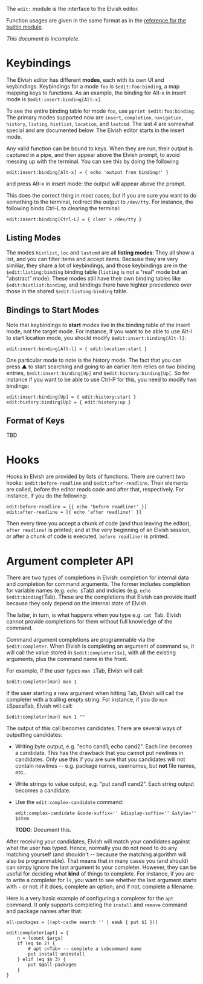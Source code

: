 <!-- toc -->

The `edit:` module is the interface to the Elvish editor.

Function usages are given in the same format as in the [reference for the
builtin module](/ref/builtin.html).

*This document is incomplete.*

# Keybindings

The Elvish editor has different **modes**, each with its own UI and
keybindings. Keybindings for a mode `foo` is `$edit:foo:binding`, a map mapping
keys to functions. As an example, the binding for <span class="key">Alt-x</span>
in insert mode is `$edit:insert:binding[Alt-x]`.

To see the entire binding table for mode `foo`, use `pprint $edit:foo:binding`.
The primary modes supported now are `insert`, `completion`, `navigation`,
`history`, `listing`, `histlist`, `location`, and `lastcmd`. The last 4 are
somewhat special and are documented below. The Elvish editor starts in the
insert mode.

Any valid function can be bound to keys. When they are run, their output is
captured in a pipe, and then appear above the Elvish prompt, to avoid messing
up with the terminal. You can see this by doing the following

```elvish
edit:insert:binding[Alt-x] = { echo 'output from binding!' }
```

and press <span class="key">Alt-x</span> in insert mode: the output will appear
above the prompt.

This does the correct thing in most cases, but if you are sure you want to do
something to the terminal, redirect the output to `/dev/tty`. For instance, the
following binds <span class="key">Ctrl-L</span> to clearing the terminal:

```elvish
edit:insert:binding[Ctrl-L] = { clear > /dev/tty }
```


## Listing Modes

The modes `histlist`, `loc` and `lastcmd` are all **listing modes**: They all
show a list, and you can filter items and accept items. Because they are very
similiar, they share a lot of keybindings, and those keybindings are in the
`$edit:listing:binding` binding table (`listing` is not a "real" mode but an
"abstract" mode). These modes still have their own binding tables like
`$edit:histlist:binding`, and bindings there have highter precedence over those
in the shared `$edit:listing:binding` table.

## Bindings to Start Modes

Note that keybindings to **start** modes live in the binding table of the
insert mode, not the target mode. For instance, if you want to be able to use
<span class="key">Alt-l</span> to start location mode, you should modify
`$edit:insert:binding[Alt-l]`:

```elvish
edit:insert:binding[Alt-l] = { edit:location:start }
```

One particular mode to note is the history mode. The fact that you can press
<span class="key">▲&#xfe0e;</span>
to start searching and going to an earlier item relies on two binding entries,
`$edit:insert:binding[Up]` and `$edit:history:binding[Up]`. So for instance
if you want to be able to use <span class="key">Ctrl-P</span> for this, you
need to modify two bindings:

```elvish
edit:insert:binding[Up] = { edit:history:start }
edit:history:binding[Up] = { edit:history:up }
```

## Format of Keys

TBD


# Hooks

Hooks in Elvish are provided by lists of functions. There are current two
hooks: `$edit:before-readline` and `$edit:after-readline`. Their elements are
called, before the editor reads code and after that, respectively. For
instance, if you do the following:

```elvish
edit:before-readline = [{ echo 'before readline!' }]
edit:after-readline = [{ echo 'after readline!' }]
```

Then every time you accept a chunk of code (and thus leaving the editor),
`after readline!` is printed; and at the very beginning of an Elvish session,
or after a chunk of code is executed, `before readline!` is printed.


# Argument completer API

There are two types of completions in Elvish: completion for internal data and
completion for command arguments. The former includes completion for variable
names (e.g. `echo $`<span class="key">Tab</span>) and indicies (e.g. `echo
$edit:binding[`<span class="key">Tab</span>). These are the completions that
Elvish can provide itself because they only depend on the internal state of
Elvish.

The latter, in turn, is what happens when you type e.g. `cat `<span
class="key">Tab</span>. Elvish cannot provide completions for them without full
knowledge of the command.

Command argument completions are programmable via the `$edit:completer`. When
Elvish is completing an argument of command `$x`, it will call the value stored
in `$edit:completer[$x]`, with all the existing arguments, plus the command
name in the front.

For example, if the user types `man 1`<span class="key">Tab</span>, Elvish will call:

```elvish
$edit:completer[man] man 1
```

If the user starting a new argument when hitting <span class="key">Tab</span>,
Elvish will call the completer with a trailing empty string. For instance, if
you do `man 1`<span class="key">Space</span><span class="key">Tab</span>,
Elvish will call:

```elvish
$edit:completer[man] man 1 ""
```

The output of this call becomes candidates. There are several ways of
outputting candidates:

*   Writing byte output, e.g. "echo cand1; echo cand2". Each line becomes a
    candidate. This has the drawback that you cannot put newlines in
    candidates. Only use this if you are sure that you candidates will not
    contain newlines -- e.g. package names, usernames, but **not** file names,
    etc..

*   Write strings to value output, e.g. "put cand1 cand2". Each string output
    becomes a candidate.

*   Use the `edit:complex-candidate` command:

    ```elvish
    edit:complex-candidate &code-suffix='' &display-suffix='' &style='' $stem
    ```

    **TODO**: Document this.

After receiving your candidates, Elvish will match your candidates against what
the user has typed. Hence, normally you do not need to do any matching yourself
(and shouldn't -- because the matching algorithm will also be programmable).
That means that in many cases you (and should) can simpy ignore the last
argument to your completer. However, they can be useful for deciding what
**kind** of things to complete. For instance, if you are to write a completer
for `ls`, you want to see whether the last argument starts with `-` or not: if
it does, complete an option; and if not, complete a filename.

Here is a very basic example of configuring a completer for the `apt` command.
It only supports completing the `install` and `remove` command and package
names after that:

```elvish
all-packages = [(apt-cache search '' | eawk { put $1 })]

edit:completer[apt] = {
    n = (count $args)
    if (eq $n 2) {
        # apt c<Tab> -- complete a subcommand name
        put install uninstall
    } elif (eq $n 3) {
        put $@all-packages
    }
}
```
